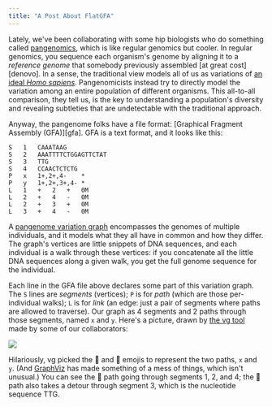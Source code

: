 ```yaml
---
title: "A Post About FlatGFA"
---
```

Lately, we've been collaborating with some hip biologists who do something called [pangenomics][], which is like regular genomics but cooler. In regular genomics, you sequence each organism's genome by aligning it to a *reference genome* that somebody previously assembled [at great cost][denovo]. In a sense, the traditional view models all of us as variations of [an ideal *Homo sapiens*][human-reference]. Pangenomicists instead try to directly model the variation among an entire population of different organisms. This all-to-all comparison, they tell us, is the key to understanding a population's diversity and revealing subtleties that are undetectable with the traditional approach.

Anyway, the pangenome folks have a file format:
[Graphical Fragment Assembly (GFA)][gfa].
GFA is a text format, and it looks like this:

```
S	1	CAAATAAG
S	2	AAATTTTCTGGAGTTCTAT
S	3	TTG
S	4	CCAACTCTCTG
P	x	1+,2+,4-	*
P	y	1+,2+,3+,4-	*
L	1	+	2	+	0M
L	2	+	4	-	0M
L	2	+	3	+	0M
L	3	+	4	-	0M
```

A [pangenome variation graph][vg] encompasses the genomes of multiple individuals, and it models what they all have in common and how they differ.
The graph's vertices are little snippets of DNA sequences, and each individual is a walk through these vertices:
if you concatenate all the little DNA sequences along a given walk, you get the full genome sequence for the individual.

Each line in the GFA file above declares some part of this variation graph.
The `S` lines are *segments* (vertices);
`P` is for *path* (which are those per-individual walks);
`L` is for *link* (an edge: just a pair of segments where paths are allowed to traverse).
Our graph as 4 segments and 2 paths through those segments, named `x` and `y`.
Here's a picture, drawn by [the vg tool][vg] made by some of our collaborators:

<img src="{{site.base}}/media/flatgfa/tiny.png" class="img-responsive">

Hilariously, vg picked the 🎷 and 🕌 emojis to represent the two paths, `x` and `y`.
(And [GraphViz][] has made something of a mess of things, which isn't unusual.)
You can see the 🎷 path going through segments 1, 2, and 4;
the 🕌 path also takes a detour through segment 3, which is the nucleotide sequence TTG.

[de novo]: https://en.wikipedia.org/wiki/De_novo_sequence_assemblers
[pangenomics]: https://en.wikipedia.org/wiki/Pan-genome
[human-reference]: https://en.wikipedia.org/wiki/Reference_genome#Human_reference_genome
[vg]: https://github.com/vgteam/vg
[graphviz]: https://graphviz.org
